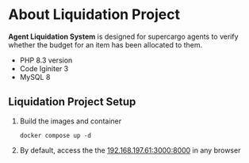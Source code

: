 # About Liquidation Project
**Agent Liquidation System** is designed for supercargo agents to verify whether the budget for an item has been allocated to them. 

 - PHP 8.3 version
 - Code Iginiter 3
 - MySQL 8
## Liquidation Project Setup
 1. Build the images and container
    ```
    docker compose up -d
    ```
2. By default, access the the [192.168.197.61:3000:8000]() in any browser